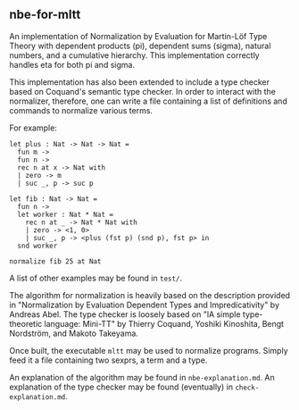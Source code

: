 ## nbe-for-mltt

An implementation of Normalization by Evaluation for Martin-Löf Type Theory with dependent products
(pi), dependent sums (sigma), natural numbers, and a cumulative hierarchy. This implementation
correctly handles eta for both pi and sigma.

This implementation has also been extended to include a type checker based on Coquand's semantic
type checker. In order to interact with the normalizer, therefore, one can write a file containing a
list of definitions and commands to normalize various terms.

For example:

```
let plus : Nat -> Nat -> Nat =
  fun m ->
  fun n ->
  rec n at x -> Nat with
  | zero -> m
  | suc _, p -> suc p

let fib : Nat -> Nat =
  fun n ->
  let worker : Nat * Nat =
    rec n at _ -> Nat * Nat with
    | zero -> <1, 0>
    | suc _, p -> <plus (fst p) (snd p), fst p> in
  snd worker

normalize fib 25 at Nat
```

A list of other examples may be found in `test/`.

The algorithm for normalization is heavily based on the description provided in "Normalization by
Evaluation Dependent Types and Impredicativity" by Andreas Abel. The type checker is loosely based
on "lA simple type-theoretic language: Mini-TT" by Thierry Coquand, Yoshiki Kinoshita, Bengt
Nordström, and Makoto Takeyama.

Once built, the executable `mltt` may be used to normalize programs.  Simply feed it a file
containing two sexprs, a term and a type.

An explanation of the algorithm may be found in `nbe-explanation.md`. An explanation of the type
checker may be found (eventually) in `check-explanation.md`.
